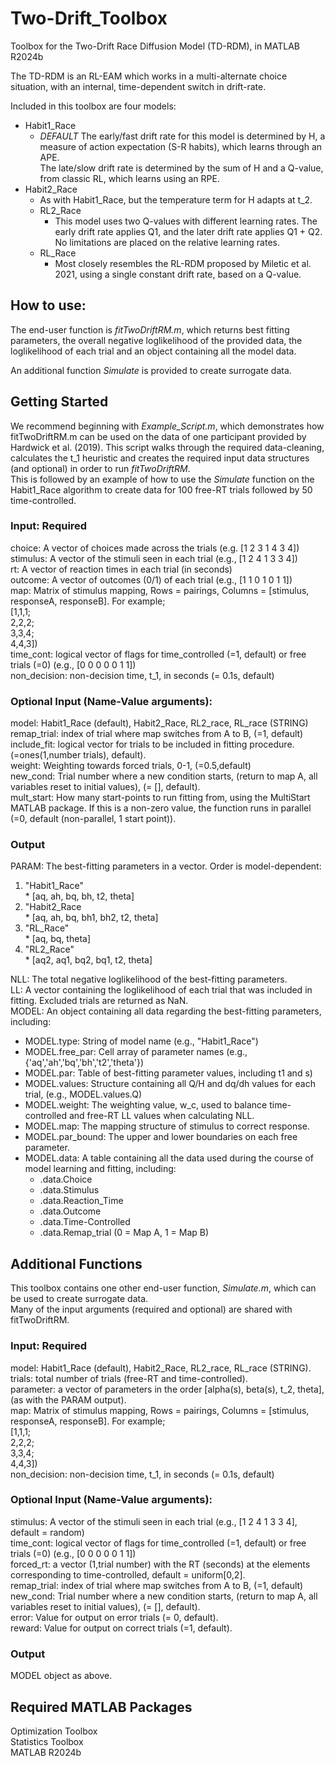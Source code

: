 # Two-Drift_Toolbox
Toolbox for the Two-Drift Race Diffusion Model (TD-RDM), in MATLAB R2024b

The TD-RDM is an RL-EAM which works in a multi-alternate choice situation,
with an internal, time-dependent switch in drift-rate.

Included in this toolbox are four models:  
* Habit1_Race 
  * *DEFAULT* The early/fast drift rate for this model is determined by H, a measure of action expectation (S-R habits), which learns through an APE.  
             The late/slow drift rate is determined by the sum of H and a Q-value, from classic RL, which learns using an RPE.  
* Habit2_Race 
   * As with Habit1_Race, but the temperature term for H adapts at t_2.  
  * RL2_Race   
    * This model uses two Q-values with different learning rates. The early drift rate applies Q1, and the later drift rate applies Q1 + Q2. No limitations are placed on the relative learning rates.  
  * RL_Race
    * Most closely resembles the RL-RDM proposed by Miletic et al. 2021, using a single constant drift rate, based on a Q-value.

## How to use:
The end-user function is *fitTwoDriftRM.m*, which returns best fitting parameters, the overall negative loglikelihood of the provided data, the loglikelihood of each trial and an object containing all the model data.  

An additional function *Simulate* is provided to create surrogate data.


## Getting Started
We recommend beginning with *Example_Script.m*, which demonstrates how fitTwoDriftRM.m can be used on the data of one participant provided by Hardwick et al. (2019). This script walks through the required data-cleaning, calculates the t_1 heuristic and creates the required input data structures (and optional)
in order to run *fitTwoDriftRM*.  
This is followed by an example of how to use the *Simulate* function on the Habit1_Race algorithm to create data for 100 free-RT trials followed by 50 time-controlled.

### Input: Required
choice: A vector of choices made across the trials (e.g. \[1 2 3 1 4 3 4])  
stimulus: A vector of the stimuli seen in each trial (e.g., \[1 2 4 1 3 3 4])  
rt: A vector of reaction times in each trial  (in seconds)  
outcome: A vector of outcomes (0/1) of each trial (e.g., \[1 1 0 1 0 1 1])  
map: Matrix of stimulus mapping, Rows = pairings, Columns = \[stimulus, responseA, responseB]. For example;  
\[1,1,1;  
2,2,2;  
3,3,4;  
4,4,3])  
time_cont: logical vector of flags for time_controlled (=1, default) or free trials (=0) (e.g., \[0 0 0 0 0 1 1])  
non_decision: non-decision time, t_1, in seconds (= 0.1s, default)


### Optional Input (Name-Value arguments):
model: Habit1_Race (default), Habit2_Race, RL2_race, RL_race (STRING)  
remap_trial: index of trial where map switches from A to B, (=1, default)   
include_fit: logical vector for trials to be included in fitting procedure. (=ones(1,number trials), default).  
weight: Weighting towards forced trials, 0-1, (=0.5,default)  
new_cond: Trial number where a new condition starts, (return to map A, all variables reset to initial values), (= [], default).  
mult_start: How many start-points to run fitting from, using the MultiStart MATLAB package. If this is a non-zero value, the function runs in parallel (=0, default (non-parallel, 1 start point)).   


### Output
PARAM: The best-fitting parameters in a vector. Order is model-dependent:  
  1. "Habit1_Race"  
    * \[aq, ah, bq, bh, t2, theta]   
  2. "Habit2_Race  
    * \[aq, ah, bq, bh1, bh2, t2, theta]   
  3. "RL_Race"  
    * \[aq, bq, theta]  
  4. "RL2_Race"  
    * \[aq2, aq1, bq2, bq1, t2, theta]  

NLL: The total negative loglikelihood of the best-fitting parameters.  
LL: A vector containing the loglikelihood of each trial that was included in fitting. Excluded trials are returned as NaN.  
MODEL: An object containing all data regarding the best-fitting parameters, including:  
  * MODEL.type: String of model name (e.g., "Habit1_Race")  
  * MODEL.free_par: Cell array of parameter names (e.g., {'aq','ah','bq','bh','t2','theta'})  
  * MODEL.par: Table of best-fitting parameter values, including t1 and s)  
  * MODEL.values: Structure containing all Q/H and dq/dh values for each trial, (e.g., MODEL.values.Q)  
  * MODEL.weight: The weighting value, w_c, used to balance time-controlled and free-RT LL values when calculating NLL.  
  * MODEL.map: The mapping structure of stimulus to correct response.  
  * MODEL.par_bound: The upper and lower boundaries on each free parameter.  
  * MODEL.data: A table containing all the data used during the course of model learning and fitting, including:  
    * .data.Choice  
    * .data.Stimulus  
    * .data.Reaction_Time  
    * .data.Outcome  
    * .data.Time-Controlled  
    * .data.Remap_trial (0 = Map A, 1 = Map B)  


## Additional Functions
This toolbox contains one other end-user function, *Simulate.m*, which can be used to create surrogate data.  
Many of the input arguments (required and optional) are shared with fitTwoDriftRM.  

### Input: Required
model: Habit1_Race (default), Habit2_Race, RL2_race, RL_race (STRING).  
trials: total number of trials (free-RT and time-controlled).  
parameter: a vector of parameters in the order \[alpha(s), beta(s), t_2, theta], (as with the PARAM output).  
map: Matrix of stimulus mapping, Rows = pairings, Columns = \[stimulus, responseA, responseB]. For example;  
\[1,1,1;  
2,2,2;  
3,3,4;  
4,4,3])  
non_decision: non-decision time, t_1, in seconds (= 0.1s, default)  

### Optional Input (Name-Value arguments):
stimulus: A vector of the stimuli seen in each trial (e.g., \[1 2 4 1 3 3 4], default = random)  
time_cont: logical vector of flags for time_controlled (=1, default) or free trials (=0) (e.g., \[0 0 0 0 0 1 1])  
forced_rt: a vector (1,trial number) with the RT (seconds) at the elements corresponding to time-controlled, default = uniform\[0,2].  
remap_trial: index of trial where map switches from A to B, (=1, default)  
new_cond: Trial number where a new condition starts, (return to map A, all variables reset to initial values), (= \[], default).  
error: Value for output on error trials (= 0, default).  
reward: Value for output on correct trials (=1, default).  


### Output
MODEL object as above.  


## Required MATLAB Packages
Optimization Toolbox  
Statistics Toolbox  
MATLAB R2024b  